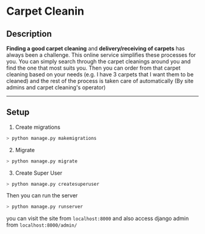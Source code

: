 # Carpet Cleanin

## Description

**Finding a good carpet cleaning** and **delivery/receiving of carpets** has always been a challenge.
This online service simplifies these processes for you. You can simply search through the carpet cleanings around you and find the one that most suits you. Then you can order from that carpet cleaning based on your needs (e.g. I have 3 carpets that I want them to be cleaned) and the rest of the process is taken care of automatically (By site admins and carpet cleaning's operator)

---

## Setup

1. Create migrations
```sh
> python manage.py makemigrations
```
2. Migrate
```sh
> python manage.py migrate
```
3. Create Super User
```sh
> python manage.py createsuperuser
```

Then you can run the server
```sh
> python manage.py runserver
```
you can visit the site from `localhost:8000` and also access django admin from `localhost:8000/admin/`